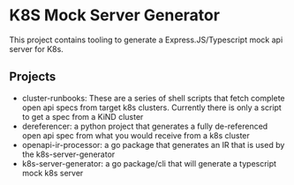 # K8S Mock Server Generator

This project contains tooling to generate a Express.JS/Typescript mock api server for K8s. 

## Projects

- cluster-runbooks: These are a series of shell scripts that fetch complete open api specs from target k8s clusters. Currently there is only a script to get a spec from a KiND cluster
- dereferencer: a python project that generates a fully de-referenced open api spec from what you would receive from a k8s cluster
- openapi-ir-processor: a go package that generates an IR that is used by the k8s-server-generator
- k8s-server-generator: a go package/cli that will generate a typescript mock k8s server
